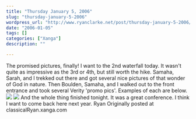 ```yaml
---
title: "Thursday January 5, 2006"
slug: "thursday-january-5-2006"
wordpress_url: "http://www.ryanclarke.net/post/thursday-january-5-2006/"
date: "2006-01-05"
tags: []
categories: ["Xanga"]
description: ""

---
```


The promised pictures, finally!
 I want to the 2nd waterfall today. It wasn't quite as impressive as the 3rd or 4th, but still worth the hike. Samaha, Sarah, and I trekked out there and got several nice pictures of that wonder of God in nature. Then Boulden, Samaha, and I walked out to the front entrance and took several Verity 'promo pics'. Examples of each are below.
 ![](http://img.photobucket.com/albums/v300/classicalRyan/The%20Wilds/At2ndWaterfall.jpg)
 ![](http://img.photobucket.com/albums/v300/classicalRyan/The%20Wilds/TheWildsSign.jpg)
 And the whole thing finished tonight. It was a great conference. I think I want to come back here next year.
 Ryan
Originally posted at classicalRyan.xanga.com
